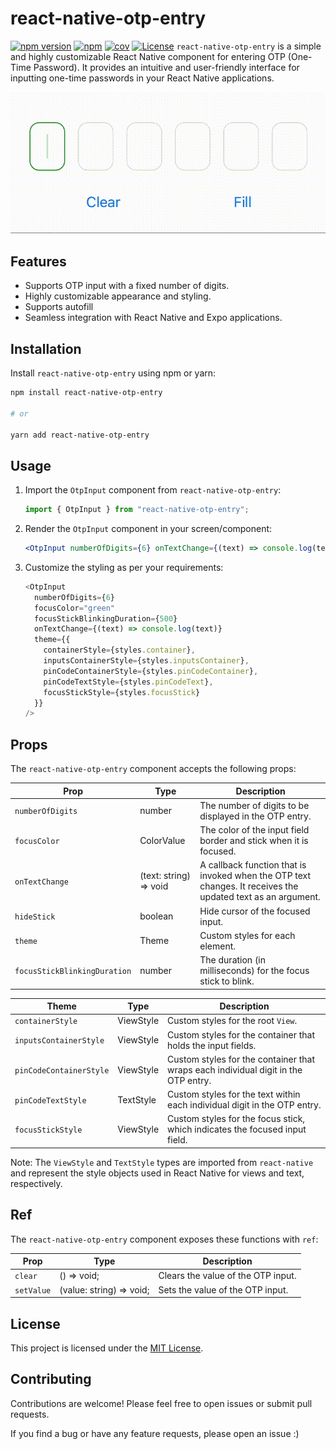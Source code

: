 # react-native-otp-entry

[![npm version](https://badge.fury.io/js/react-native-otp-entry.svg?&kill_cache=1)](https://badge.fury.io/js/react-native-otp-entry)
[![npm](https://img.shields.io/npm/dm/react-native-otp-entry.svg?&kill_cache=1)]()
[![cov](https://anday013.github.io/react-native-otp-entry/badges/coverage.svg?&kill_cache=1)](https://github.com/anday013/react-native-otp-entry/actions)
[![License](https://img.shields.io/badge/license-MIT-blue.svg?&kill_cache=1)](https://github.com/your-username/react-native-otp-entry/blob/main/LICENSE)
`react-native-otp-entry` is a simple and highly customizable React Native component for entering OTP (One-Time Password). It provides an intuitive and user-friendly interface for inputting one-time passwords in your React Native applications.

![Demo](otp_demo.gif)

## Features

- Supports OTP input with a fixed number of digits.
- Highly customizable appearance and styling.
- Supports autofill
- Seamless integration with React Native and Expo applications.

## Installation

Install `react-native-otp-entry` using npm or yarn:

```bash
npm install react-native-otp-entry

# or

yarn add react-native-otp-entry
```

## Usage

1. Import the `OtpInput` component from `react-native-otp-entry`:

   ```javascript
   import { OtpInput } from "react-native-otp-entry";
   ```

2. Render the `OtpInput` component in your screen/component:

   ```jsx
   <OtpInput numberOfDigits={6} onTextChange={(text) => console.log(text)} />
   ```

3. Customize the styling as per your requirements:

   ```javascript
   <OtpInput
     numberOfDigits={6}
     focusColor="green"
     focusStickBlinkingDuration={500}
     onTextChange={(text) => console.log(text)}
     theme={{
       containerStyle={styles.container},
       inputsContainerStyle={styles.inputsContainer},
       pinCodeContainerStyle={styles.pinCodeContainer},
       pinCodeTextStyle={styles.pinCodeText},
       focusStickStyle={styles.focusStick}
     }}
   />
   ```

## Props

The `react-native-otp-entry` component accepts the following props:

| Prop                         | Type                   | Description                                                                                                 |
| ---------------------------- | ---------------------- | ----------------------------------------------------------------------------------------------------------- |
| `numberOfDigits`             | number                 | The number of digits to be displayed in the OTP entry.                                                      |
| `focusColor`                 | ColorValue             | The color of the input field border and stick when it is focused.                                           |
| `onTextChange`               | (text: string) => void | A callback function that is invoked when the OTP text changes. It receives the updated text as an argument. |
| `hideStick`                  | boolean                | Hide cursor of the focused input.                                                                           |
| `theme`                      | Theme                  | Custom styles for each element.                                                                             |
| `focusStickBlinkingDuration` | number                 | The duration (in milliseconds) for the focus stick to blink.                                                |

| Theme                   | Type      | Description                                                                        |
| ----------------------- | --------- | ---------------------------------------------------------------------------------- |
| `containerStyle`        | ViewStyle | Custom styles for the root `View`.                                                 |
| `inputsContainerStyle`  | ViewStyle | Custom styles for the container that holds the input fields.                       |
| `pinCodeContainerStyle` | ViewStyle | Custom styles for the container that wraps each individual digit in the OTP entry. |
| `pinCodeTextStyle`      | TextStyle | Custom styles for the text within each individual digit in the OTP entry.          |
| `focusStickStyle`       | ViewStyle | Custom styles for the focus stick, which indicates the focused input field.        |

Note: The `ViewStyle` and `TextStyle` types are imported from `react-native` and represent the style objects used in React Native for views and text, respectively.

## Ref

The `react-native-otp-entry` component exposes these functions with `ref`:

| Prop       | Type                     | Description                        |
| ---------- | ------------------------ | ---------------------------------- |
| `clear`    | () => void;              | Clears the value of the OTP input. |
| `setValue` | (value: string) => void; | Sets the value of the OTP input.   |

## License

This project is licensed under the [MIT License](https://github.com/your-username/react-native-otp-entry/blob/main/LICENSE).

## Contributing

Contributions are welcome! Please feel free to open issues or submit pull requests.

If you find a bug or have any feature requests, please open an issue :)
